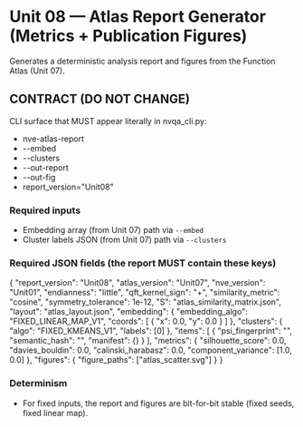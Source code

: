 # Unit 08 — Atlas Report Generator (Metrics + Publication Figures)

Generates a deterministic analysis report and figures from the Function Atlas (Unit 07).

## CONTRACT (DO NOT CHANGE)
CLI surface that MUST appear literally in nvqa_cli.py:
- nve-atlas-report
- --embed
- --clusters
- --out-report
- --out-fig
- report_version="Unit08"

### Required inputs
- Embedding array (from Unit 07) path via `--embed`
- Cluster labels JSON (from Unit 07) path via `--clusters`

### Required JSON fields (the report MUST contain these keys)
{
  "report_version": "Unit08",
  "atlas_version": "Unit07",
  "nve_version": "Unit01",
  "endianness": "little",
  "qft_kernel_sign": "+",
  "similarity_metric": "cosine",
  "symmetry_tolerance": 1e-12,
  "S": "atlas_similarity_matrix.json",
  "layout": "atlas_layout.json",
  "embedding": {
    "embedding_algo": "FIXED_LINEAR_MAP_V1",
    "coords": [
      { "x": 0.0, "y": 0.0 }
    ]
  },
  "clusters": {
    "algo": "FIXED_KMEANS_V1",
    "labels": [0]
  },
  "items": [
    {
      "psi_fingerprint": "",
      "semantic_hash": "",
      "manifest": {}
    }
  ],
  "metrics": {
    "silhouette_score": 0.0,
    "davies_bouldin": 0.0,
    "calinski_harabasz": 0.0,
    "component_variance": [1.0, 0.0]
  },
  "figures": {
    "figure_paths": ["atlas_scatter.svg"]
  }
}

### Determinism
- For fixed inputs, the report and figures are bit-for-bit stable (fixed seeds, fixed linear map).

